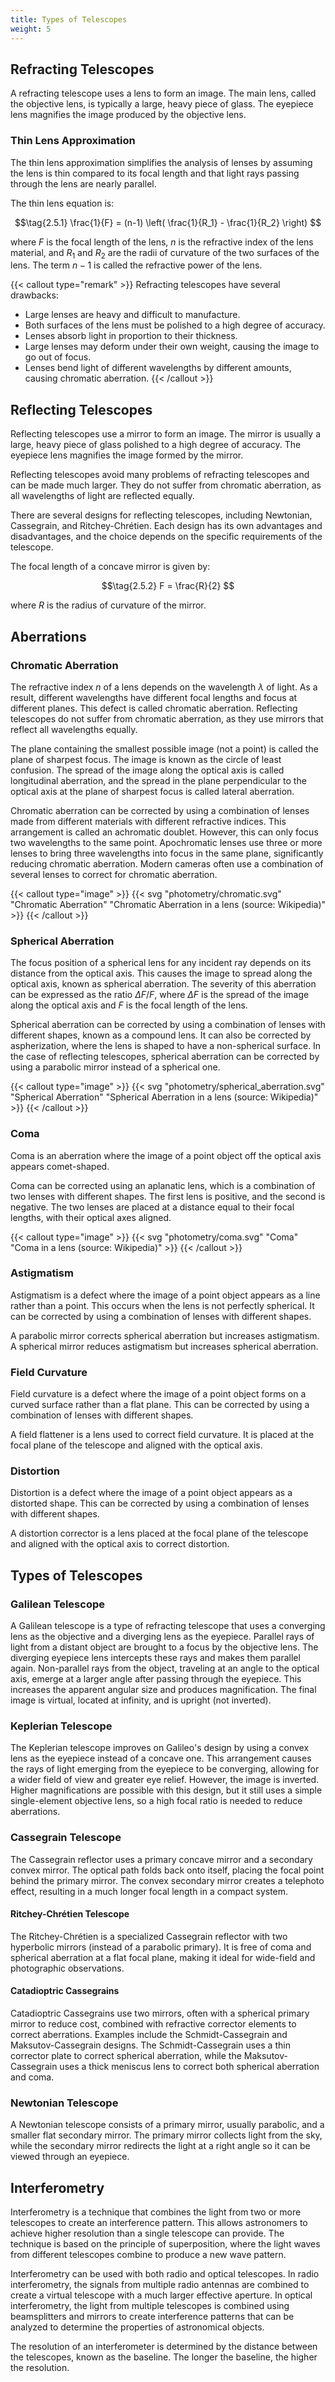 ```yaml
---
title: Types of Telescopes
weight: 5
---
```


## Refracting Telescopes

A refracting telescope uses a lens to form an image. The main lens, called the objective lens, is typically a large, heavy piece of glass. The eyepiece lens magnifies the image produced by the objective lens.

### Thin Lens Approximation

The thin lens approximation simplifies the analysis of lenses by assuming the lens is thin compared to its focal length and that light rays passing through the lens are nearly parallel.

The thin lens equation is:

$$\tag{2.5.1} \frac{1}{F} = (n-1) \left( \frac{1}{R_1} - \frac{1}{R_2} \right) $$

where $F$ is the focal length of the lens, $n$ is the refractive index of the lens material, and $R_1$ and $R_2$ are the radii of curvature of the two surfaces of the lens. The term $n - 1$ is called the refractive power of the lens.

{{< callout type="remark" >}}
Refracting telescopes have several drawbacks:

- Large lenses are heavy and difficult to manufacture.
- Both surfaces of the lens must be polished to a high degree of accuracy.
- Lenses absorb light in proportion to their thickness.
- Large lenses may deform under their own weight, causing the image to go out of focus.
- Lenses bend light of different wavelengths by different amounts, causing chromatic aberration.
{{< /callout >}}

## Reflecting Telescopes

Reflecting telescopes use a mirror to form an image. The mirror is usually a large, heavy piece of glass polished to a high degree of accuracy. The eyepiece lens magnifies the image formed by the mirror.

Reflecting telescopes avoid many problems of refracting telescopes and can be made much larger. They do not suffer from chromatic aberration, as all wavelengths of light are reflected equally.

There are several designs for reflecting telescopes, including Newtonian, Cassegrain, and Ritchey-Chrétien. Each design has its own advantages and disadvantages, and the choice depends on the specific requirements of the telescope.

The focal length of a concave mirror is given by:

$$\tag{2.5.2} F = \frac{R}{2} $$

where $R$ is the radius of curvature of the mirror.

## Aberrations

### Chromatic Aberration

The refractive index $n$ of a lens depends on the wavelength $\lambda$ of light. As a result, different wavelengths have different focal lengths and focus at different planes. This defect is called chromatic aberration. Reflecting telescopes do not suffer from chromatic aberration, as they use mirrors that reflect all wavelengths equally.

The plane containing the smallest possible image (not a point) is called the plane of sharpest focus. The image is known as the circle of least confusion. The spread of the image along the optical axis is called longitudinal aberration, and the spread in the plane perpendicular to the optical axis at the plane of sharpest focus is called lateral aberration.

Chromatic aberration can be corrected by using a combination of lenses made from different materials with different refractive indices. This arrangement is called an achromatic doublet. However, this can only focus two wavelengths to the same point. Apochromatic lenses use three or more lenses to bring three wavelengths into focus in the same plane, significantly reducing chromatic aberration. Modern cameras often use a combination of several lenses to correct for chromatic aberration.

{{< callout type="image" >}}
{{< svg "photometry/chromatic.svg" "Chromatic Aberration" "Chromatic Aberration in a lens (source: Wikipedia)" >}}
{{< /callout >}}

### Spherical Aberration

The focus position of a spherical lens for any incident ray depends on its distance from the optical axis. This causes the image to spread along the optical axis, known as spherical aberration. The severity of this aberration can be expressed as the ratio $\Delta F / F$, where $\Delta F$ is the spread of the image along the optical axis and $F$ is the focal length of the lens.

Spherical aberration can be corrected by using a combination of lenses with different shapes, known as a compound lens. It can also be corrected by aspherization, where the lens is shaped to have a non-spherical surface. In the case of reflecting telescopes, spherical aberration can be corrected by using a parabolic mirror instead of a spherical one.

{{< callout type="image" >}}
{{< svg "photometry/spherical_aberration.svg" "Spherical Aberration" "Spherical Aberration in a lens (source: Wikipedia)" >}}
{{< /callout >}}

### Coma

Coma is an aberration where the image of a point object off the optical axis appears comet-shaped.

Coma can be corrected using an aplanatic lens, which is a combination of two lenses with different shapes. The first lens is positive, and the second is negative. The two lenses are placed at a distance equal to their focal lengths, with their optical axes aligned.

{{< callout type="image" >}}
{{< svg "photometry/coma.svg" "Coma" "Coma in a lens (source: Wikipedia)" >}}
{{< /callout >}}

### Astigmatism

Astigmatism is a defect where the image of a point object appears as a line rather than a point. This occurs when the lens is not perfectly spherical. It can be corrected by using a combination of lenses with different shapes.

A parabolic mirror corrects spherical aberration but increases astigmatism. A spherical mirror reduces astigmatism but increases spherical aberration.

### Field Curvature

Field curvature is a defect where the image of a point object forms on a curved surface rather than a flat plane. This can be corrected by using a combination of lenses with different shapes.

A field flattener is a lens used to correct field curvature. It is placed at the focal plane of the telescope and aligned with the optical axis.

### Distortion

Distortion is a defect where the image of a point object appears as a distorted shape. This can be corrected by using a combination of lenses with different shapes.

A distortion corrector is a lens placed at the focal plane of the telescope and aligned with the optical axis to correct distortion.

## Types of Telescopes

### Galilean Telescope

A Galilean telescope is a type of refracting telescope that uses a converging lens as the objective and a diverging lens as the eyepiece. Parallel rays of light from a distant object are brought to a focus by the objective lens. The diverging eyepiece lens intercepts these rays and makes them parallel again. Non-parallel rays from the object, traveling at an angle to the optical axis, emerge at a larger angle after passing through the eyepiece. This increases the apparent angular size and produces magnification. The final image is virtual, located at infinity, and is upright (not inverted).

### Keplerian Telescope

The Keplerian telescope improves on Galileo's design by using a convex lens as the eyepiece instead of a concave one. This arrangement causes the rays of light emerging from the eyepiece to be converging, allowing for a wider field of view and greater eye relief. However, the image is inverted. Higher magnifications are possible with this design, but it still uses a simple single-element objective lens, so a high focal ratio is needed to reduce aberrations.

### Cassegrain Telescope

The Cassegrain reflector uses a primary concave mirror and a secondary convex mirror. The optical path folds back onto itself, placing the focal point behind the primary mirror. The convex secondary mirror creates a telephoto effect, resulting in a much longer focal length in a compact system.

#### Ritchey-Chrétien Telescope

The Ritchey-Chrétien is a specialized Cassegrain reflector with two hyperbolic mirrors (instead of a parabolic primary). It is free of coma and spherical aberration at a flat focal plane, making it ideal for wide-field and photographic observations.

#### Catadioptric Cassegrains

Catadioptric Cassegrains use two mirrors, often with a spherical primary mirror to reduce cost, combined with refractive corrector elements to correct aberrations. Examples include the Schmidt-Cassegrain and Maksutov-Cassegrain designs. The Schmidt-Cassegrain uses a thin corrector plate to correct spherical aberration, while the Maksutov-Cassegrain uses a thick meniscus lens to correct both spherical aberration and coma.

### Newtonian Telescope

A Newtonian telescope consists of a primary mirror, usually parabolic, and a smaller flat secondary mirror. The primary mirror collects light from the sky, while the secondary mirror redirects the light at a right angle so it can be viewed through an eyepiece.

## Interferometry

Interferometry is a technique that combines the light from two or more telescopes to create an interference pattern. This allows astronomers to achieve higher resolution than a single telescope can provide. The technique is based on the principle of superposition, where the light waves from different telescopes combine to produce a new wave pattern.

Interferometry can be used with both radio and optical telescopes. In radio interferometry, the signals from multiple radio antennas are combined to create a virtual telescope with a much larger effective aperture. In optical interferometry, the light from multiple telescopes is combined using beamsplitters and mirrors to create interference patterns that can be analyzed to determine the properties of astronomical objects.

The resolution of an interferometer is determined by the distance between the telescopes, known as the baseline. The longer the baseline, the higher the resolution.
